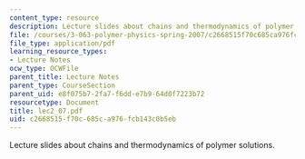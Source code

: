 ```yaml
---
content_type: resource
description: Lecture slides about chains and thermodynamics of polymer solutions.
file: /courses/3-063-polymer-physics-spring-2007/c2668515f70c685ca976fcb143c0b5eb_lec2_07.pdf
file_type: application/pdf
learning_resource_types:
- Lecture Notes
ocw_type: OCWFile
parent_title: Lecture Notes
parent_type: CourseSection
parent_uid: e8f075b7-2fa7-f6dd-e7b9-64d0f7223b72
resourcetype: Document
title: lec2_07.pdf
uid: c2668515-f70c-685c-a976-fcb143c0b5eb
---
```

Lecture slides about chains and thermodynamics of polymer solutions.

